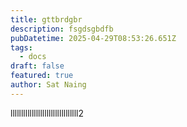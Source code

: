 ```yaml
---
title: gttbrdgbr
description: fsgdsgbdfb
pubDatetime: 2025-04-29T08:53:26.651Z
tags:
  - docs
draft: false
featured: true
author: Sat Naing
---
```

llllllllllllllllllllllllllllllll2
